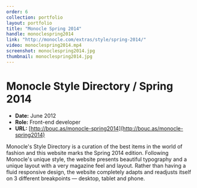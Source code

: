 ```yaml
---
order: 6
collection: portfolio
layout: portfolio
title: "Monocle Spring 2014"
handle: monoclespring2014
link: "http://monocle.com/extras/style/spring-2014/"
video: monoclespring2014.mp4
screenshot: monoclespring2014.jpg
thumbnail: monoclespring2014.jpg
---
```

# Monocle Style Directory / Spring 2014

- **Date:** June 2012
- **Role:** Front-end developer
- **URL:** [http://bouc.as/monocle-spring2014](http://bouc.as/monocle-spring2014)

Monocle's Style Directory is a curation of the best items in the world of fashion and this website marks the Spring 2014 edition. Following Monocle's unique style, the website presents beautiful typography and a unique layout with a very magazine feel and layout. Rather than having a fluid responsive design, the website completely adapts and readjusts itself on 3 different breakpoints — desktop, tablet and phone.